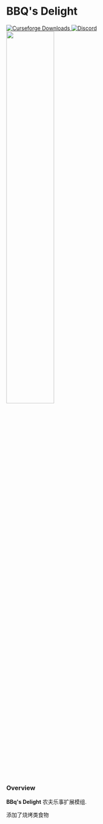 # BBQ's Delight

<a href="https://www.curseforge.com/minecraft/mc-mods/farmers-delight">
  <img src="http://cf.way2muchnoise.eu/full_398521_downloads.svg" alt="Curseforge Downloads">
</a>
<a href="https://discord.gg/eFsz5SK">
  <img alt="Discord" src="https://img.shields.io/discord/734511833947439156?color=brightgreen&label=Discord">
</a>
<br>
<img src="https://i.imgur.com/aDELzhM.png" width="50%">

### Overview

**BBq's Delight** 农夫乐事扩展模组.

添加了烧烤类食物
